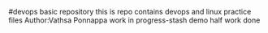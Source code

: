 #devops basic repository
this is repo contains devops and linux practice files
Author:Vathsa Ponnappa
work in progress-stash demo
half work done
